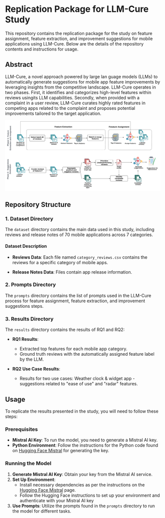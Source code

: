# Replication Package for LLM-Cure Study
This repository contains the replication package for the study on feature assignment, feature extraction, and improvement suggestions for mobile applications using LLM-Cure. Below are the details of the repository contents and instructions for usage.

## Abstract
LLM-Cure, a novel approach powered by large lan guage models (LLMs) to automatically generate suggestions for
mobile app feature improvements by leveraging insights from the competitive landscape. LLM-Cure operates in two phases. First, it
identifies and categorizes high-level features within reviews usingits LLM capabilities. Secondly, when provided with a complaint in
a user review, LLM-Cure curates highly rated features in competing apps related to the complaint and proposes potential improvements tailored to the target application.

![Overall Approach](docs/approach.jpg)

## Repository Structure

### 1. Dataset Directory
The `dataset` directory contains the main data used in this study, including reviews and release notes of 70 mobile applications across 7 categories.

#### Dataset Description

- **Reviews Data**: Each file named `category_reviews.csv` contains the reviews for a specific category of mobile apps. 

- **Release Notes Data**: Files contain app release information.

### 2. Prompts Directory
The `prompts` directory contains the list of prompts used in the LLM-Cure process for feature assignment, feature extraction, and improvement suggestions steps.

### 3. Results Directory
The `results` directory contains the results of RQ1 and RQ2:

- **RQ1 Results**:
  - Extracted top features for each mobile app category.
  - Ground truth reviews with the automatically assigned feature label by the LLM.

- **RQ2 Use Case Results**:
  - Results for two use cases: Weather clock & widget app - suggestions related to "ease of use" and "radar" features.

## Usage
To replicate the results presented in the study, you will need to follow these steps:

### Prerequisites

- **Mistral AI Key**: To run the model, you need to generate a Mistral AI key.
- **Python Environment**: Follow the instructions for the Python code found on [Hugging Face Mistral](https://huggingface.co/mistralai/Mixtral-8x7B-Instruct-v0.1) for generating the key.

### Running the Model

1. **Generate Mistral AI Key**: Obtain your key from the Mistral AI service.
2. **Set Up Environment**:
   - Install necessary dependencies as per the instructions on the [Hugging Face Mistral](https://huggingface.co/mistralai/Mixtral-8x7B-Instruct-v0.1) page.
   - Follow the Hugging Face instructions to set up your environment and authenticate with your Mistral AI key
3. **Use Prompts**: Utilize the prompts found in the `prompts` directory to run the model for different tasks.
